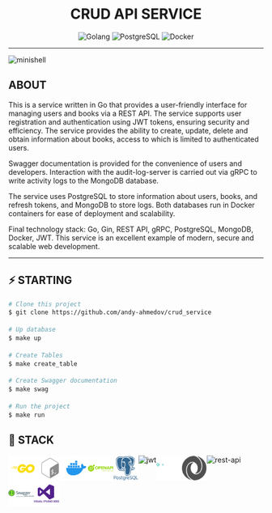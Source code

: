 <h1 align="center">CRUD API SERVICE</h1>


<p align="center">
 <img alt="Golang" src="https://img.shields.io/badge/Golang-4285f4?style=for-the-badge&logo=go&labelColor=black">

 <img alt="PostgreSQL" src="https://img.shields.io/badge/PostgreSQL-%23212121?style=for-the-badge&logo=postgreSQL&labelColor=black">

 <img alt="Docker" src="https://img.shields.io/badge/Docker-%231d63ed?style=for-the-badge&logo=docker&labelColor=black">
</p>
<hr>

![minishell](https://i.imgur.com/jJxqbjv.png)

## ABOUT ##

This is a service written in Go that provides a user-friendly interface for managing users and books via a REST API. The service supports user registration and authentication using JWT tokens, ensuring security and efficiency. The service provides the ability to create, update, delete and obtain information about books, access to which is limited to authenticated users.

Swagger documentation is provided for the convenience of users and developers. Interaction with the audit-log-server is carried out via gRPC to write activity logs to the MongoDB database.

The service uses PostgreSQL to store information about users, books, and refresh tokens, and MongoDB to store logs. Both databases run in Docker containers for ease of deployment and scalability.

Final technology stack: Go, Gin, REST API, gRPC, PostgreSQL, MongoDB, Docker, JWT. This service is an excellent example of modern, secure and scalable web development.

<hr>

## ⚡ STARTING ##

```bash
# Clone this project
$ git clone https://github.com/andy-ahmedov/crud_service

# Up database
$ make up

# Create Tables
$ make create_table

# Create Swagger documentation
$ make swag

# Run the project
$ make run

```

## 🔨 STACK ##
  <a href="https://go.dev/" target="_blank"> <img src="https://github.com/andy-ahmedov/andy-ahmedov/blob/main/files/Go-Logo_Yellow.png?raw=true" alt="golang" align="left" height='50px'/> </a>
  <a href="https://www.gnu.org/software/bash/" target="_blank"> <img src="https://raw.githubusercontent.com/andy-ahmedov/README_icons/5a0bd0723991e5d95e0eb90ce4e544345b69e05b/language_and_tools/square/bash/bash.svg" alt="bash" align="left" height='50px'/> </a>
  <a href="https://www.docker.com/" target="_blank"> <img src="https://raw.githubusercontent.com/andy-ahmedov/README_icons/5a0bd0723991e5d95e0eb90ce4e544345b69e05b/language_and_tools/square/docker/docker.svg" alt="docker" align="left" height='50px'/> </a>
  <a href="https://www.openapis.org/" target="_blank"> <img src="https://raw.githubusercontent.com/devicons/devicon/6910f0503efdd315c8f9b858234310c06e04d9c0/icons/openapi/openapi-plain-wordmark.svg" align="left" alt="openapi" height='50px'/> </a>
  <a href="https://www.postgresql.org/" target="_blank"> <img src="https://raw.githubusercontent.com/devicons/devicon/6910f0503efdd315c8f9b858234310c06e04d9c0/icons/postgresql/postgresql-plain-wordmark.svg" align="left" alt="postgres" height='50px'/> </a>
  <a href="https://jwt.io/" target="_blank"> <img src="https://store-images.s-microsoft.com/image/apps.2250.63b92ddd-7108-4be3-8fb4-8c8137f54bcf.2427e723-5f43-491f-9b30-fd1cfe84a62f.55ccd47a-09f3-4319-abd5-7eb798ed76d1?mode=scale&h=100&q=90&w=100" align="left" alt="jwt" height='45px'/> </a>
  <a href="https://grpc.io/" target="_blank"> <img src="https://raw.githubusercontent.com/devicons/devicon/6910f0503efdd315c8f9b858234310c06e04d9c0/icons/grpc/grpc-original.svg" align="left" alt="grpc" height='50px'/> </a>
  <a href="https://www.json.org/json-en.html" target="_blank"> <img src="https://raw.githubusercontent.com/devicons/devicon/6910f0503efdd315c8f9b858234310c06e04d9c0/icons/json/json-plain.svg" align="left" alt="json" height='50px'/> </a>
  <a href="https://restfulapi.net/" target="_blank"> <img src="https://repository-images.githubusercontent.com/436490321/0e58e265-ef30-40b1-b439-8b302b06ec42" align="left" alt="rest-api" height='50px'/> </a>
  <a href="https://swagger.io/tools/swagger-ui/?ref=the-best-recipe" target="_blank"> <img src="https://raw.githubusercontent.com/devicons/devicon/6910f0503efdd315c8f9b858234310c06e04d9c0/icons/swagger/swagger-original-wordmark.svg" align="left" alt="swagger" height='50px'/> </a>
  <a href="https://code.visualstudio.com/" target="_blank"> <img src="https://raw.githubusercontent.com/devicons/devicon/6910f0503efdd315c8f9b858234310c06e04d9c0/icons/visualstudio/visualstudio-plain-wordmark.svg" align="left" alt="vscode" height='50px'/> </a>

